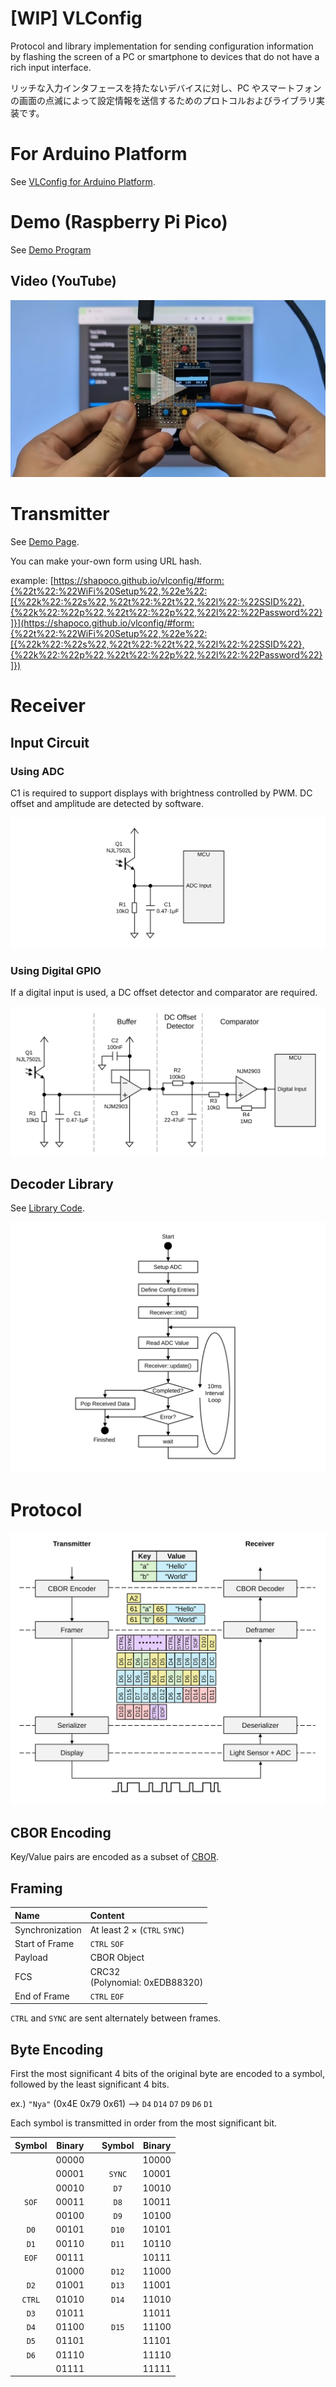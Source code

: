 # [WIP] VLConfig

Protocol and library implementation for sending configuration information by flashing the screen of a PC or smartphone to devices that do not have a rich input interface.

リッチな入力インタフェースを持たないデバイスに対し、PC やスマートフォンの画面の点滅によって設定情報を送信するためのプロトコルおよびライブラリ実装です。

# For Arduino Platform

See [VLConfig for Arduino Platform](https://github.com/shapoco/vlconfig-arduino).

# Demo (Raspberry Pi Pico)

See [Demo Program](cpp/example/pico)

## Video (YouTube)

[![Demo Video](./cpp/example/pico/img/demo_video_thumbnail.jpg)](https://youtu.be/GITFharvHWY)

# Transmitter

See [Demo Page](https://shapoco.github.io/vlconfig/#demo).

You can make your-own form using URL hash.

example: [https://shapoco.github.io/vlconfig/#form:{%22t%22:%22WiFi%20Setup%22,%22e%22:[{%22k%22:%22s%22,%22t%22:%22t%22,%22l%22:%22SSID%22},{%22k%22:%22p%22,%22t%22:%22p%22,%22l%22:%22Password%22}]}](https://shapoco.github.io/vlconfig/#form:{%22t%22:%22WiFi%20Setup%22,%22e%22:[{%22k%22:%22s%22,%22t%22:%22t%22,%22l%22:%22SSID%22},{%22k%22:%22p%22,%22t%22:%22p%22,%22l%22:%22Password%22}]})

# Receiver

## Input Circuit

### Using ADC

C1 is required to support displays with brightness controlled by PWM. DC offset and amplitude are detected by software.

![](./img/schematic_input_with_adc.svg)

### Using Digital GPIO

If a digital input is used, a DC offset detector and comparator are required.

![](./img/schematic_input_with_gpio.svg)

## Decoder Library

See [Library Code](cpp/lib).

![](./img/receiver_flowchart.svg)

# Protocol

![](./img/protocol_stack.svg)

## CBOR Encoding

Key/Value pairs are encoded as a subset of [CBOR](https://www.rfc-editor.org/rfc/rfc8949).

## Framing

|Name|Content|
|:--|:--|
|Synchronization|At least 2 × (`CTRL` `SYNC`)|
|Start of Frame|`CTRL` `SOF`|
|Payload|CBOR Object|
|FCS|CRC32<br>(Polynomial: 0xEDB88320)|
|End of Frame|`CTRL` `EOF`|

`CTRL` and `SYNC` are sent alternately between frames.

## Byte Encoding

First the most significant 4 bits of the original byte are encoded to a symbol, followed by the least significant 4 bits.

ex.) `"Nya"` (0x4E 0x79 0x61) --&gt; `D4` `D14` `D7` `D9` `D6` `D1`

Each symbol is transmitted in order from the most significant bit.

|Symbol|Binary|    |Symbol|Binary|
|:----:|:----:|:--:|:----:|:----:|
|      |00000 |    |      |10000 |
|      |00001 |    |`SYNC`|10001 |
|      |00010 |    |`D7`  |10010 |
|`SOF` |00011 |    |`D8`  |10011 |
|      |00100 |    |`D9`  |10100 |
|`D0`  |00101 |    |`D10` |10101 |
|`D1`  |00110 |    |`D11` |10110 |
|`EOF` |00111 |    |      |10111 |
|      |01000 |    |`D12` |11000 |
|`D2`  |01001 |    |`D13` |11001 |
|`CTRL`|01010 |    |`D14` |11010 |
|`D3`  |01011 |    |      |11011 |
|`D4`  |01100 |    |`D15` |11100 |
|`D5`  |01101 |    |      |11101 |
|`D6`  |01110 |    |      |11110 |
|      |01111 |    |      |11111 |